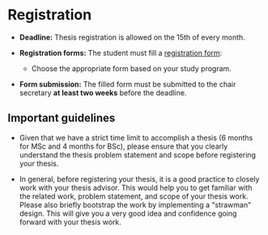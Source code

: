# Registration

- **Deadline:** Thesis registration is allowed on the 15th of every month.

- **Registration forms:**  The student must fill a [registration form](https://www.in.tum.de/en/current-students/administrative-matters/thesis-guidelines-and-topics/): 

    - Choose the appropriate form based on your study program.

- **Form submission:** The filled form must be submitted to the chair secretary **at least two weeks** before the deadline. 


## Important guidelines

- Given that we have a strict time limit to accomplish a thesis (6 months for MSc and 4 months for BSc), please ensure that you clearly understand the thesis problem statement and scope before registering your thesis.


- In general, before registering your thesis, it is a good practice to closely work with your thesis advisor. This would help you to get familiar with the related work, problem statement, and scope of your thesis work. Please also briefly bootstrap the work by implementing a "strawman" design. This will give you a very good idea and confidence going forward with your thesis work. 





 

